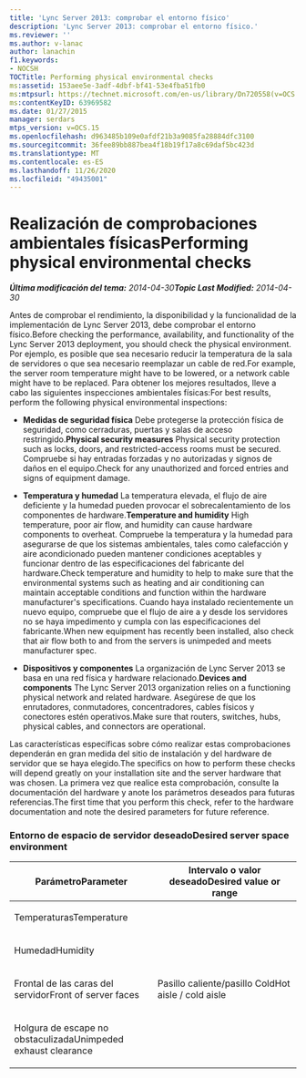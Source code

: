 ```yaml
---
title: 'Lync Server 2013: comprobar el entorno físico'
description: 'Lync Server 2013: comprobar el entorno físico.'
ms.reviewer: ''
ms.author: v-lanac
author: lanachin
f1.keywords:
- NOCSH
TOCTitle: Performing physical environmental checks
ms:assetid: 153aee5e-3adf-4dbf-bf41-53e4fba51fb0
ms:mtpsurl: https://technet.microsoft.com/en-us/library/Dn720558(v=OCS.15)
ms:contentKeyID: 63969582
ms.date: 01/27/2015
manager: serdars
mtps_version: v=OCS.15
ms.openlocfilehash: d963485b109e0afdf21b3a9085fa28884dfc3100
ms.sourcegitcommit: 36fee89bb887bea4f18b19f17a8c69daf5bc423d
ms.translationtype: MT
ms.contentlocale: es-ES
ms.lasthandoff: 11/26/2020
ms.locfileid: "49435001"
---
```

# <a name="performing-physical-environmental-checks"></a><span data-ttu-id="49d4a-103">Realización de comprobaciones ambientales físicas</span><span class="sxs-lookup"><span data-stu-id="49d4a-103">Performing physical environmental checks</span></span>

<div data-xmlns="http://www.w3.org/1999/xhtml">

<div class="topic" data-xmlns="http://www.w3.org/1999/xhtml" data-msxsl="urn:schemas-microsoft-com:xslt" data-cs="https://msdn.microsoft.com/">

<div data-asp="https://msdn2.microsoft.com/asp">



</div>

<div id="mainSection">

<div id="mainBody"><span data-ttu-id="49d4a-104">

<span> </span></span><span class="sxs-lookup"><span data-stu-id="49d4a-104">

<span> </span></span></span>

<span data-ttu-id="49d4a-105">_**Última modificación del tema:** 2014-04-30_</span><span class="sxs-lookup"><span data-stu-id="49d4a-105">_**Topic Last Modified:** 2014-04-30_</span></span>

<span data-ttu-id="49d4a-106">Antes de comprobar el rendimiento, la disponibilidad y la funcionalidad de la implementación de Lync Server 2013, debe comprobar el entorno físico.</span><span class="sxs-lookup"><span data-stu-id="49d4a-106">Before checking the performance, availability, and functionality of the Lync Server 2013 deployment, you should check the physical environment.</span></span> <span data-ttu-id="49d4a-107">Por ejemplo, es posible que sea necesario reducir la temperatura de la sala de servidores o que sea necesario reemplazar un cable de red.</span><span class="sxs-lookup"><span data-stu-id="49d4a-107">For example, the server room temperature might have to be lowered, or a network cable might have to be replaced.</span></span> <span data-ttu-id="49d4a-108">Para obtener los mejores resultados, lleve a cabo las siguientes inspecciones ambientales físicas:</span><span class="sxs-lookup"><span data-stu-id="49d4a-108">For best results, perform the following physical environmental inspections:</span></span>

  - <span data-ttu-id="49d4a-109">**Medidas de seguridad física**   Debe protegerse la protección física de seguridad, como cerraduras, puertas y salas de acceso restringido.</span><span class="sxs-lookup"><span data-stu-id="49d4a-109">**Physical security measures**   Physical security protection such as locks, doors, and restricted-access rooms must be secured.</span></span> <span data-ttu-id="49d4a-110">Compruebe si hay entradas forzadas y no autorizadas y signos de daños en el equipo.</span><span class="sxs-lookup"><span data-stu-id="49d4a-110">Check for any unauthorized and forced entries and signs of equipment damage.</span></span>

  - <span data-ttu-id="49d4a-111">**Temperatura y humedad**   La temperatura elevada, el flujo de aire deficiente y la humedad pueden provocar el sobrecalentamiento de los componentes de hardware.</span><span class="sxs-lookup"><span data-stu-id="49d4a-111">**Temperature and humidity**   High temperature, poor air flow, and humidity can cause hardware components to overheat.</span></span> <span data-ttu-id="49d4a-112">Compruebe la temperatura y la humedad para asegurarse de que los sistemas ambientales, tales como calefacción y aire acondicionado pueden mantener condiciones aceptables y funcionar dentro de las especificaciones del fabricante del hardware.</span><span class="sxs-lookup"><span data-stu-id="49d4a-112">Check temperature and humidity to help to make sure that the environmental systems such as heating and air conditioning can maintain acceptable conditions and function within the hardware manufacturer's specifications.</span></span> <span data-ttu-id="49d4a-113">Cuando haya instalado recientemente un nuevo equipo, compruebe que el flujo de aire a y desde los servidores no se haya impedimento y cumpla con las especificaciones del fabricante.</span><span class="sxs-lookup"><span data-stu-id="49d4a-113">When new equipment has recently been installed, also check that air flow both to and from the servers is unimpeded and meets manufacturer spec.</span></span>

  - <span data-ttu-id="49d4a-114">**Dispositivos y componentes**   La organización de Lync Server 2013 se basa en una red física y hardware relacionado.</span><span class="sxs-lookup"><span data-stu-id="49d4a-114">**Devices and components**   The Lync Server 2013 organization relies on a functioning physical network and related hardware.</span></span> <span data-ttu-id="49d4a-115">Asegúrese de que los enrutadores, conmutadores, concentradores, cables físicos y conectores estén operativos.</span><span class="sxs-lookup"><span data-stu-id="49d4a-115">Make sure that routers, switches, hubs, physical cables, and connectors are operational.</span></span>

<span data-ttu-id="49d4a-116">Las características específicas sobre cómo realizar estas comprobaciones dependerán en gran medida del sitio de instalación y del hardware de servidor que se haya elegido.</span><span class="sxs-lookup"><span data-stu-id="49d4a-116">The specifics on how to perform these checks will depend greatly on your installation site and the server hardware that was chosen.</span></span> <span data-ttu-id="49d4a-117">La primera vez que realice esta comprobación, consulte la documentación del hardware y anote los parámetros deseados para futuras referencias.</span><span class="sxs-lookup"><span data-stu-id="49d4a-117">The first time that you perform this check, refer to the hardware documentation and note the desired parameters for future reference.</span></span>

### <a name="desired-server-space-environment"></a><span data-ttu-id="49d4a-118">Entorno de espacio de servidor deseado</span><span class="sxs-lookup"><span data-stu-id="49d4a-118">Desired server space environment</span></span>

<table>
<colgroup>
<col style="width: 50%" />
<col style="width: 50%" />
</colgroup>
<thead>
<tr class="header">
<th><span data-ttu-id="49d4a-119">Parámetro</span><span class="sxs-lookup"><span data-stu-id="49d4a-119">Parameter</span></span></th>
<th><span data-ttu-id="49d4a-120">Intervalo o valor deseado</span><span class="sxs-lookup"><span data-stu-id="49d4a-120">Desired value or range</span></span></th>
</tr>
</thead>
<tbody>
<tr class="odd">
<td><p><span data-ttu-id="49d4a-121">Temperaturas</span><span class="sxs-lookup"><span data-stu-id="49d4a-121">Temperature</span></span></p></td>
<td></td>
</tr>
<tr class="even">
<td><p><span data-ttu-id="49d4a-122">Humedad</span><span class="sxs-lookup"><span data-stu-id="49d4a-122">Humidity</span></span></p></td>
<td></td>
</tr>
<tr class="odd">
<td><p><span data-ttu-id="49d4a-123">Frontal de las caras del servidor</span><span class="sxs-lookup"><span data-stu-id="49d4a-123">Front of server faces</span></span></p></td>
<td><p><span data-ttu-id="49d4a-124">Pasillo caliente/pasillo Cold</span><span class="sxs-lookup"><span data-stu-id="49d4a-124">Hot aisle / cold aisle</span></span></p></td>
</tr>
<tr class="even">
<td><p><span data-ttu-id="49d4a-125">Holgura de escape no obstaculizada</span><span class="sxs-lookup"><span data-stu-id="49d4a-125">Unimpeded exhaust clearance</span></span></p></td>
<td></td>
</tr>
</tbody>
</table><span data-ttu-id="49d4a-126">


</div>

<span> </span>

</div>

</div>

</span><span class="sxs-lookup"><span data-stu-id="49d4a-126">


</div>

<span> </span>

</div>

</div>

</span></span></div>

